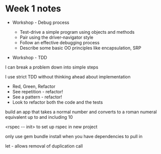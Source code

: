 # Week 1 notes

* Workshop - Debug process

  * Test-drive a simple program using objects and methods
  * Pair using the driver-navigator style
  * Follow an effective debugging process
  * Describe some basic OO principles like encapsulation, SRP

* Workshop - TDD

I can break a problem down into simple steps

I use strict TDD without thinking ahead about implementation

* Red, Green, Refactor
* See repetition - refactor!
* See a pattern - refactor!
* Look to refactor both the code and the tests

build an app that takes a normal number and converts to a roman numeral equivalent up to and including 10



&lt;rspec -- init&gt; to set up rspec in new project

only use gem bundle install when you have dependencies to pull in

let - allows removal of duplication call



